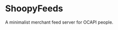 <!-- Copyright 2021, Antonio Alvarado Hernández -->

# ShoopyFeeds

A minimalist merchant feed server for OCAPI people.
